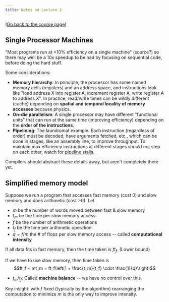 ```yaml
---
title: Notes on Lecture 2
---
```


([Go back to the course page](/classes/parp/index.html))

## Single Processor Machines

"Most programs run at &lt;10% efficiency on a single machine" (source?) so there may well be a 10x speedup to be had by focusing on sequential code, before doing the hard stuff.

Some considerations:

* **Memory hierarchy**: In principle, the processor has some named memory cells (registers) and an address space, and instructions look like "load address X into register A, increment register A, write register A to address X". In practice, read/write times can be wildly different (cache) depending on **spatial and temporal locality of memory accesses** because physics.
* **On-die parallelism**: A single processor may have different "functional units" that can run at the same time (improving efficiency) depending on the **order of the instructions**.
* **Pipelining**: The laundromat example. Each instruction (regardless of order) must be decoded, have arguments fetched, etc., which can be done in stages, like an assembly line, to improve throughput. To maintain max efficiency instructions at different stages should not step on each other, watch for [pipeline stalls](https://en.wikipedia.org/wiki/Bubble_%28computing%29).

Compilers should abstract these details away, but aren't completely there yet.

## Simplified memory model

Suppose we run a program that accesses fast memory (cost 0) and slow memory and does arithmetic (cost &gt;0). Let

* $m$ be the number of words moved between fast & slow memory
* $t_m$ be the time per slow memory access
* $f$ be the number of arithmetic operations
* $t_f$ be the time per arithmetic operation
* $q = f/m$ the # of flops per slow memory access -- called **computational intensity**

If all data fits in fast memory, then the time taken is $ft_f$. (Lower bound)

If we have to use slow memory, then time taken is $$ft_f + mt_m = ft_f\left(1 + \frac{t_m}{t_f} \cdot \frac{1}{q}\right)$$

* $t_m/t_f$: Called **machine balance** -- we have no control over this.

Key insight: with $f$ fixed (typically by the algorithm) rearranging the computation to minimize $m$ is the only way to improve intensity.
